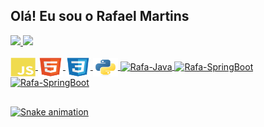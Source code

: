 ## Olá! Eu sou o Rafael Martins

<div>
  <a href="https://github.com/RafaelMQs">
  <img height="168em" src="https://github-readme-stats.vercel.app/api?username=RafaelMQs&show_icons=true&theme=dark&include_all_commits=true&count_private=true"/>
  <img height="168em" src="https://github-readme-stats.vercel.app/api/top-langs/?username=RafaelMQs&layout=compact&langs_count=7&theme=dark"/>
</div>
<div style="display: inline_block"><br>
  <img align="center" alt="Rafa-Js" height="30" width="40" src="https://raw.githubusercontent.com/devicons/devicon/master/icons/javascript/javascript-plain.svg">
  <img align="center" alt="Rafa-HTML" height="30" width="40" src="https://raw.githubusercontent.com/devicons/devicon/master/icons/html5/html5-original.svg">
  <img align="center" alt="Rafa-CSS" height="30" width="40" src="https://raw.githubusercontent.com/devicons/devicon/master/icons/css3/css3-original.svg">
  <img align="center" alt="Rafa-Python" height="30" width="40" src="https://raw.githubusercontent.com/devicons/devicon/master/icons/python/python-original.svg">
  <img align="center" alt="Rafa-Java" height="60" width="45" src="https://cdn.jsdelivr.net/gh/devicons/devicon/icons/java/java-original-wordmark.svg">
  <img  align="center" alt="Rafa-SpringBoot" height="38" width="38" src="https://img.icons8.com/color/48/000000/spring-logo.png" >
  <img align="center" alt="Rafa-SpringBoot" height="48" width="48" src="https://img.icons8.com/color/48/000000/nodejs.png" >
</div>
  
  ##
  
![Snake animation](https://github.com/RafaelMQs/RafaelMQs/blob/output/github-contribution-grid-snake.svg)

